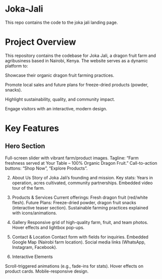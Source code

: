 # Joka-Jali
This repo contains the code to the joka jali landing page. 

# Project Overview
This repository contains the codebase for Joka Jali, a dragon fruit farm and agribusiness based in Nairobi, Kenya. The website serves as a dynamic platform to:

Showcase their organic dragon fruit farming practices.

Promote local sales and future plans for freeze-dried products (powder, snacks).

Highlight sustainability, quality, and community impact.

Engage visitors with an interactive, modern design.

# Key Features
## Hero Section
Full-screen slider with vibrant farm/product images.
Tagline: “Farm freshness served at Your Table – 100% Organic Dragon Fruit.”
Call-to-action buttons: “Shop Now”, “Explore Products”.

2. About Us
Story of Joka Jali’s founding and mission.
Key stats: Years in operation, acres cultivated, community partnerships.
Embedded video tour of the farm.

3. Products & Services
Current offerings: Fresh dragon fruit (red/white flesh).
Future Plans: Freeze-dried powder, dragon fruit snacks (interactive teaser section).
Sustainable farming practices explained with icons/animations.

4. Gallery
Responsive grid of high-quality farm, fruit, and team photos.
Hover effects and lightbox pop-ups.

5. Contact & Location
Contact form with fields for inquiries.
Embedded Google Map (Nairobi farm location).
Social media links (WhatsApp, Instagram, Facebook).

6. Interactive Elements

Scroll-triggered animations (e.g., fade-ins for stats).
Hover effects on product cards.
Mobile-responsive design.
